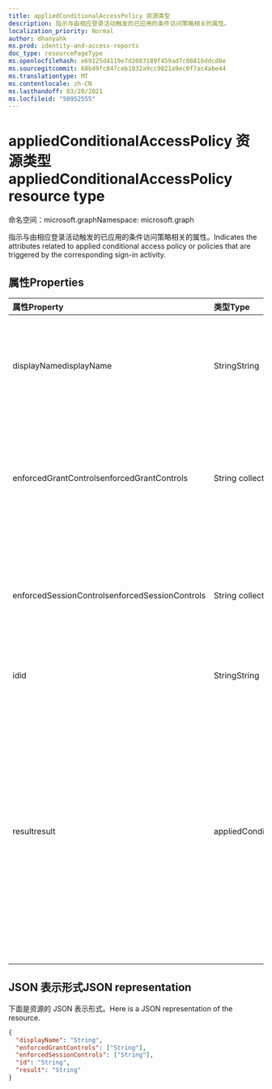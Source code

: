 ```yaml
---
title: appliedConditionalAccessPolicy 资源类型
description: 指示与由相应登录活动触发的已应用的条件访问策略相关的属性。
localization_priority: Normal
author: dhanyahk
ms.prod: identity-and-access-reports
doc_type: resourcePageType
ms.openlocfilehash: e69125d4119e7d2083189f459ad7c86816ddcd8e
ms.sourcegitcommit: 68b49fc847ceb1032a9cc9821a9ec0f7ac4abe44
ms.translationtype: MT
ms.contentlocale: zh-CN
ms.lasthandoff: 03/20/2021
ms.locfileid: "50952555"
---
```

# <a name="appliedconditionalaccesspolicy-resource-type"></a><span data-ttu-id="f3d5a-103">appliedConditionalAccessPolicy 资源类型</span><span class="sxs-lookup"><span data-stu-id="f3d5a-103">appliedConditionalAccessPolicy resource type</span></span>

<span data-ttu-id="f3d5a-104">命名空间：microsoft.graph</span><span class="sxs-lookup"><span data-stu-id="f3d5a-104">Namespace: microsoft.graph</span></span>

<span data-ttu-id="f3d5a-105">指示与由相应登录活动触发的已应用的条件访问策略相关的属性。</span><span class="sxs-lookup"><span data-stu-id="f3d5a-105">Indicates the attributes related to applied conditional access policy or policies that are triggered by the corresponding sign-in activity.</span></span>

## <a name="properties"></a><span data-ttu-id="f3d5a-106">属性</span><span class="sxs-lookup"><span data-stu-id="f3d5a-106">Properties</span></span>

| <span data-ttu-id="f3d5a-107">属性</span><span class="sxs-lookup"><span data-stu-id="f3d5a-107">Property</span></span>   | <span data-ttu-id="f3d5a-108">类型</span><span class="sxs-lookup"><span data-stu-id="f3d5a-108">Type</span></span> |<span data-ttu-id="f3d5a-109">说明</span><span class="sxs-lookup"><span data-stu-id="f3d5a-109">Description</span></span>|
|:---------------|:--------|:----------|
|<span data-ttu-id="f3d5a-110">displayName</span><span class="sxs-lookup"><span data-stu-id="f3d5a-110">displayName</span></span>|<span data-ttu-id="f3d5a-111">String</span><span class="sxs-lookup"><span data-stu-id="f3d5a-111">String</span></span>|<span data-ttu-id="f3d5a-112">请参阅条件访问策略的名称，例如 (Salesforce 需要 MFA") 。</span><span class="sxs-lookup"><span data-stu-id="f3d5a-112">Refers to the Name of the conditional access policy (example: “Require MFA for Salesforce”).</span></span>|
|<span data-ttu-id="f3d5a-113">enforcedGrantControls</span><span class="sxs-lookup"><span data-stu-id="f3d5a-113">enforcedGrantControls</span></span>|<span data-ttu-id="f3d5a-114">String collection</span><span class="sxs-lookup"><span data-stu-id="f3d5a-114">String collection</span></span>|<span data-ttu-id="f3d5a-115">请参阅条件访问策略强制实施的授予 (示例："需要多重身份验证") 。</span><span class="sxs-lookup"><span data-stu-id="f3d5a-115">Refers to the grant controls enforced by the conditional access policy (example: “Require multi-factor authentication”).</span></span>|
|<span data-ttu-id="f3d5a-116">enforcedSessionControls</span><span class="sxs-lookup"><span data-stu-id="f3d5a-116">enforcedSessionControls</span></span>|<span data-ttu-id="f3d5a-117">String collection</span><span class="sxs-lookup"><span data-stu-id="f3d5a-117">String collection</span></span>|<span data-ttu-id="f3d5a-118">引用条件访问策略强制的会话 (示例："要求应用强制执行的控件") 。</span><span class="sxs-lookup"><span data-stu-id="f3d5a-118">Refers to the session controls enforced by the conditional access policy (example: “Require app enforced controls”).</span></span>|
|<span data-ttu-id="f3d5a-119">id</span><span class="sxs-lookup"><span data-stu-id="f3d5a-119">id</span></span>|<span data-ttu-id="f3d5a-120">String</span><span class="sxs-lookup"><span data-stu-id="f3d5a-120">String</span></span>|<span data-ttu-id="f3d5a-121">条件访问策略的标识符。</span><span class="sxs-lookup"><span data-stu-id="f3d5a-121">An identifier of the conditional access policy.</span></span>|
|<span data-ttu-id="f3d5a-122">result</span><span class="sxs-lookup"><span data-stu-id="f3d5a-122">result</span></span>|<span data-ttu-id="f3d5a-123">appliedConditionalAccessPolicyResult</span><span class="sxs-lookup"><span data-stu-id="f3d5a-123">appliedConditionalAccessPolicyResult</span></span>| <span data-ttu-id="f3d5a-124">指示触发的 CA 策略的结果。</span><span class="sxs-lookup"><span data-stu-id="f3d5a-124">Indicates the result of the CA policy that was triggered.</span></span> <span data-ttu-id="f3d5a-125">可能的值是：、、 (策略未应用，因为策略条件未) ， (这是因为策略处于禁用状态 `success` `failure` `notApplied` `notEnabled`) 、 `unknown` 、 `unknownFutureValue` 。</span><span class="sxs-lookup"><span data-stu-id="f3d5a-125">Possible values are: `success`, `failure`, `notApplied` (Policy isn't applied because policy conditions were not met),`notEnabled` (This is due to the policy in disabled state), `unknown`, `unknownFutureValue`.</span></span>|

## <a name="json-representation"></a><span data-ttu-id="f3d5a-126">JSON 表示形式</span><span class="sxs-lookup"><span data-stu-id="f3d5a-126">JSON representation</span></span>

<span data-ttu-id="f3d5a-127">下面是资源的 JSON 表示形式。</span><span class="sxs-lookup"><span data-stu-id="f3d5a-127">Here is a JSON representation of the resource.</span></span>

<!-- {
  "blockType": "resource",
  "optionalProperties": [

  ],
  "@odata.type": "microsoft.graph.appliedConditionalAccessPolicy"
}-->

```json
{
  "displayName": "String",
  "enforcedGrantControls": ["String"],
  "enforcedSessionControls": ["String"],
  "id": "String",
  "result": "String"
}

```

<!-- uuid: 8fcb5dbc-d5aa-4681-8e31-b001d5168d79
2015-10-25 14:57:30 UTC -->
<!-- {
  "type": "#page.annotation",
  "description": "appliedConditionalAccessPolicy resource",
  "keywords": "",
  "section": "documentation",
  "tocPath": ""
}-->

